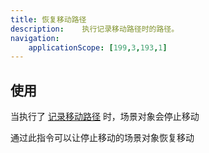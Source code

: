 ```yaml
---
title: 恢复移动路径
description: 	执行记录移动路径时的路径。
navigation:
    applicationScope: [199,3,193,1]
---
```


## 使用

当执行了 [记录移动路径](./recordmovingpath) 时，场景对象会停止移动

通过此指令可以让停止移动的场景对象恢复移动

